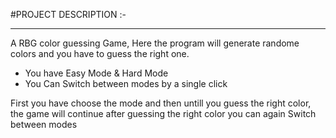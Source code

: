 #PROJECT DESCRIPTION :-
<hr>
<p>
A RBG color guessing Game,
Here the program will generate randome colors and you have to guess the right one.
</p>
<ul>
<li>You have Easy Mode & Hard Mode</li>
<li>You Can Switch between modes by a single click </li>
</ul>
<p>First you have choose the mode and then untill you guess the right color, the game will continue after guessing the right color you can 
again Switch between modes</p>

